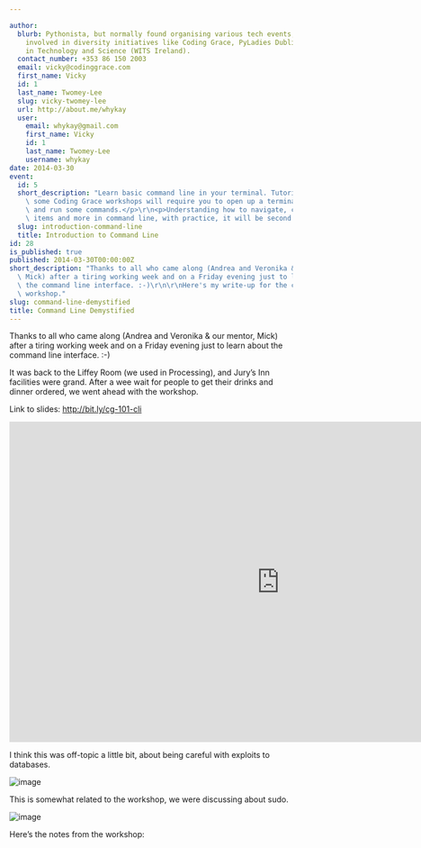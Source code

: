 ```yaml
---

author:
  blurb: Pythonista, but normally found organising various tech events, and now heavily
    involved in diversity initiatives like Coding Grace, PyLadies Dublin, and Women
    in Technology and Science (WITS Ireland).
  contact_number: +353 86 150 2003
  email: vicky@codinggrace.com
  first_name: Vicky
  id: 1
  last_name: Twomey-Lee
  slug: vicky-twomey-lee
  url: http://about.me/whykay
  user:
    email: whykay@gmail.com
    first_name: Vicky
    id: 1
    last_name: Twomey-Lee
    username: whykay
date: 2014-03-30
event:
  id: 5
  short_description: "Learn basic command line in your terminal. Tutorials, and even\
    \ some Coding Grace workshops will require you to open up a terminal or a console\
    \ and run some commands.</p>\r\n<p>Understanding how to navigate, create, list\
    \ items and more in command line, with practice, it will be second nature to you."
  slug: introduction-command-line
  title: Introduction to Command Line
id: 28
is_published: true
published: 2014-03-30T00:00:00Z
short_description: "Thanks to all who came along (Andrea and Veronika &amp; our mentor,\
  \ Mick) after a tiring working week and on a Friday evening just to learn about\
  \ the command line interface. :-)\r\n\r\nHere's my write-up for the command line\
  \ workshop."
slug: command-line-demystified
title: Command Line Demystified
---
```



<p>Thanks to all who came along (Andrea and Veronika &amp; our mentor, Mick) after a tiring working week and on a Friday evening just to learn about the command line interface. :-)</p>
<p>It was back to the Liffey Room (we used in Processing), and Jury&#8217;s Inn facilities were grand. After a wee wait for people to get their drinks and dinner ordered, we went ahead with the workshop.</p>
<p>Link to slides: <a href="http://bit.ly/cg-101-cli">http://bit.ly/cg-101-cli</a></p>
<p><iframe frameborder="0" height="569" src="https://docs.google.com/presentation/d/1yQzAtLDkqBmos8MgVoGk6hn8aZpE_E1TUhDsR3nggVU/embed?start=false&amp;loop=false&amp;delayms=60000" width="960"></iframe></p>
<p>I think this was off-topic a little bit, about being careful with exploits to databases.</p>
<p><img alt="image" src="http://imgs.xkcd.com/comics/exploits_of_a_mom.png" title="xkcd - Exploits of a Mom"/></p>
<p>This is somewhat related to the workshop, we were discussing about sudo.</p>
<p><img alt="image" src="http://imgs.xkcd.com/comics/sandwich.png" title="xkcd - Sandwich"/></p>
<p>Here&#8217;s the notes from the workshop:</p>
<script src="https://hackpad.com/bq1rl8tYy2z.js" type="text/javascript"></script>